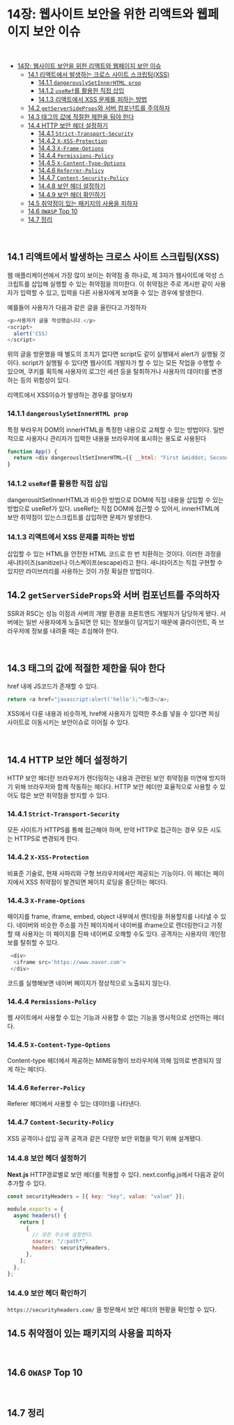 # 14장: 웹사이트 보안을 위한 리액트와 웹페이지 보안 이슈

<br>

- [14장: 웹사이트 보안을 위한 리액트와 웹페이지 보안 이슈](#14장-웹사이트-보안을-위한-리액트와-웹페이지-보안-이슈)
  - [14.1 리액트에서 발생하는 크로스 사이트 스크립팅(XSS)](#141-리액트에서-발생하는-크로스-사이트-스크립팅xss)
    - [14.1.1 `dangerouslySetInnerHTML prop`](#1411-dangerouslysetinnerhtml-prop)
    - [14.1.2 `useRef`를 활용한 직접 삽입](#1412-useref를-활용한-직접-삽입)
    - [14.1.3 리액트에서 XSS 문제를 피하는 방법](#1413-리액트에서-xss-문제를-피하는-방법)
  - [14.2 `getServerSideProps`와 서버 컴포넌트를 주의하자](#142-getserversideprops와-서버-컴포넌트를-주의하자)
  - [14.3 태그의 값에 적절한 제한을 둬야 한다](#143-태그의-값에-적절한-제한을-둬야-한다)
  - [14.4 HTTP 보안 헤더 설정하기](#144-http-보안-헤더-설정하기)
    - [14.4.1 `Strict-Transport-Security`](#1441-strict-transport-security)
    - [14.4.2 `X-XSS-Protection`](#1442-x-xss-protection)
    - [14.4.3 `X-Frame-Options`](#1443-x-frame-options)
    - [14.4.4 `Permissions-Policy`](#1444-permissions-policy)
    - [14.4.5 `X-Content-Type-Options`](#1445-x-content-type-options)
    - [14.4.6 `Referrer-Policy`](#1446-referrer-policy)
    - [14.4.7 `Content-Security-Policy`](#1447-content-security-policy)
    - [14.4.8 보안 헤더 설정하기](#1448-보안-헤더-설정하기)
    - [14.4.9 보안 헤더 확인하기](#1449-보안-헤더-확인하기)
  - [14.5 취약점이 있는 패키지의 사용을 피하자](#145-취약점이-있는-패키지의-사용을-피하자)
  - [14.6 `OWASP` Top 10](#146-owasp-top-10)
  - [14.7 정리](#147-정리)

<br>

## 14.1 리액트에서 발생하는 크로스 사이트 스크립팅(XSS)

웹 애플리케이션에서 가장 많이 보이는 취약점 중 하나로, 제 3자가 웹사이트에 악성 스크립트를 삽입해 실행할 수 있는 취약점을 의미한다. 이 취약점은 주로 게시판 같이 사용자가 입력할 수 있고, 입력을 다른 사용자에게 보여줄 수 있는 경우에 발생한다.

예를들어 사용자가 다음과 같은 글을 올린다고 가정하자

```javascript
<p>사용자가 글을 작성했습니다.</p>
<script>
  alert('CSS)
</script>
```

위의 글을 방문했을 때 별도의 조치가 없다면 script도 같이 실행돼서 alert가 실행될 것이다. script가 실행될 수 있다면 웹사이트 개발자가 할 수 있는 모든 작업을 수행할 수 있으며, 쿠키를 획득해 사용자의 로그인 세션 등을 탈취하거나 사용자의 데이터를 변경하는 등의 위험성이 있다.

리액트에서 XSS이슈가 발생하는 경우를 알아보자

### 14.1.1 `dangerouslySetInnerHTML prop`

특정 부라우저 DOM의 innerHTML을 특정한 내용으로 교체할 수 있는 방법이다. 일반적으로 사용자나 관리자가 입력한 내용을 브라우저에 표시하는 용도로 사용된다

```javascript
function App() {
  return <div dangerousltSetInnerHTML={{ __html: "First &middot; Second" }} />;
}
```

### 14.1.2 `useRef`를 활용한 직접 삽입

dangerousltSetInnerHTML과 비슷한 방법으로 DOM에 직접 내용을 삽입할 수 있는 방법으로 useRef가 있다. useRef는 직접 DOM에 접근할 수 있어서, innerHTML에 보안 취약점이 있는스크립트를 삽입하면 문제가 발생한다.

### 14.1.3 리액트에서 XSS 문제를 피하는 방법

삽입할 수 있는 HTML을 안전한 HTML 코드로 한 번 치환하는 것이다. 이러한 과정을 새니타이즈(sanitize)나 이스케이프(escape)라고 한다. 새니타이즈는 직접 구현할 수 있지만 라이브러리를 사용하는 것이 가장 확실한 방법이다.
<br>

## 14.2 `getServerSideProps`와 서버 컴포넌트를 주의하자

SSR과 RSC는 성능 이점과 서버의 개발 환경을 프론트엔드 개발자가 담당하게 됐다. 서버에는 일반 사용자에게 노출되면 안 되는 정보들이 담겨있기 때문에 클라이언트, 즉 브라우저에 정보를 내려줄 때는 조심해야 한다.

<br>

## 14.3 태그의 값에 적절한 제한을 둬야 한다

href 내에 JS코드가 존재할 수 있다.

```javascript
return <a href="javascript:alert('hello');">링크</a>;
```

XSS에서 다룬 내용과 비슷하게, href에 사용자가 입력한 주소를 넣을 수 있다면 피싱 사이트로 이동시키는 보안이슈로 이어질 수 있다.

<br>

## 14.4 HTTP 보안 헤더 설정하기

HTTP 보안 헤더란 브라우저가 렌더링하는 내용과 관련된 보안 취약점을 미연에 방지하기 위해 브라우저와 함께 작동하는 헤더다. HTTP 보안 헤더만 효율적으로 사용할 수 있어도 많은 보안 취약점을 방지할 수 있다.

### 14.4.1 `Strict-Transport-Security`

모든 사이트가 HTTPS를 통해 접근해야 하며, 만약 HTTP로 접근하는 경우 모든 시도는 HTTPS로 변경되게 한다.

### 14.4.2 `X-XSS-Protection`

비표준 기술로, 현재 사파리와 구형 브라우저에서만 제공되는 기능이다.
이 헤더는 페이지에서 XSS 취약점이 발견되면 페이지 로딩을 중단하는 헤더다.

### 14.4.3 `X-Frame-Options`

페이지를 frame, iframe, embed, object 내부에서 렌더링을 허용할지를 나타낼 수 있다. 네이버와 비슷한 주소를 가진 페이지에서 네이버를 iframe으로 렌더링한다고 가정할 때 사용자는 이 페이지를 진짜 네이버로 오해할 수도 있다. 공격자는 사용자의 개인정보를 탈취할 수 있다.

```javascript
 <div>
  <iframe src='https://www.naver.com'>
 </div>
```

코드를 실행해보면 네이버 페이지가 정상적으로 노출되지 않는다.

### 14.4.4 `Permissions-Policy`

웹 사이트에서 사용할 수 있는 기능과 사용할 수 없는 기능을 명시적으로 선언하는 헤더다.

### 14.4.5 `X-Content-Type-Options`

Content-type 헤더에서 제공하는 MIME유형이 브라우저에 의해 임의로 변경되지 않게 하는 헤더다.

### 14.4.6 `Referrer-Policy`

Referer 헤더에서 사용할 수 있는 데이터를 나타낸다.

### 14.4.7 `Content-Security-Policy`

XSS 공격이나 삽입 공격 공격과 같은 다양한 보안 위협을 막기 위해 설계됐다.

### 14.4.8 보안 헤더 설정하기

**Next.js**
HTTP경로별로 보안 헤더를 적용할 수 있다. next.config.js에서 다음과 같이 추가할 수 있다.

```javascript
const securityHeaders = [{ key: "key", value: "value" }];

module.exports = {
  async headers() {
    return [
      {
        // 모든 주소에 설정한다.
        source: "/:path*",
        headers: securityHeaders,
      },
    ];
  },
};
```

### 14.4.9 보안 헤더 확인하기

`https://securityheaders.com/` 을 방문해서 보안 헤더의 현황을 확인할 수 있다.
<br>

## 14.5 취약점이 있는 패키지의 사용을 피하자

<br>

## 14.6 `OWASP` Top 10

<br>

## 14.7 정리
